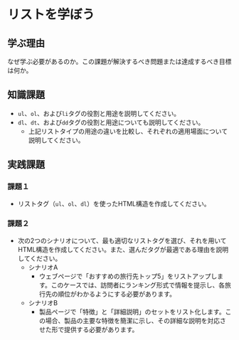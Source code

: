 # リストを学ぼう

## 学ぶ理由

なぜ学ぶ必要があるのか。この課題が解決するべき問題または達成するべき目標は何か。

## 知識課題

- `ul`、`ol`、および`li`タグの役割と用途を説明してください。
- `dl`、`dt`、および`dd`タグの役割と用途についても説明してください。
  - 上記リストタイプの用途の違いを比較し、それぞれの適用場面について説明してください。

## 実践課題

### 課題１

- リストタグ（`ul`、`ol`、`dl`）を使ったHTML構造を作成してください。

### 課題２

- 次の2つのシナリオについて、最も適切なリストタグを選び、それを用いてHTML構造を作成してください。また、選んだタグが最適である理由を説明してください。
  - シナリオA
    - ウェブページで「おすすめの旅行先トップ5」をリストアップします。このケースでは、訪問者にランキング形式で情報を提示し、各旅行先の順位がわかるようにする必要があります。
  - シナリオB
    - 製品ページで「特徴」と「詳細説明」のセットをリスト化します。この場合、製品の主要な特徴を簡潔に示し、その詳細な説明を対応させた形で提供する必要があります。
